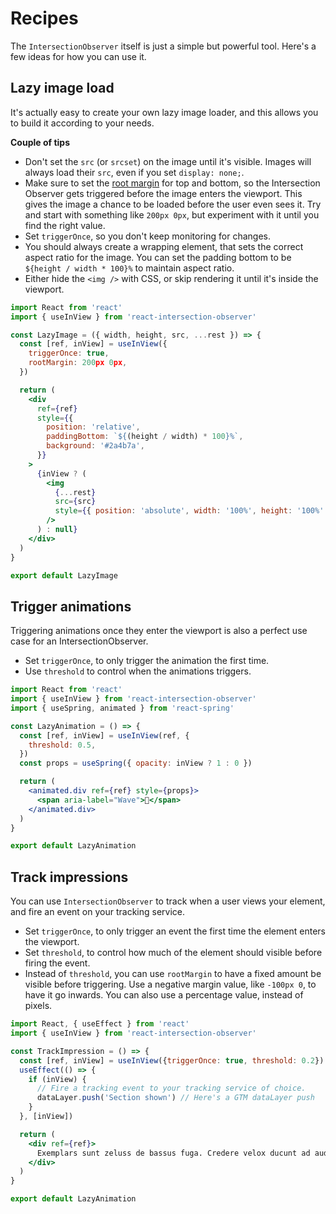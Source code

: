 # Recipes

The `IntersectionObserver` itself is just a simple but powerful tool. Here's a
few ideas for how you can use it.

## Lazy image load

It's actually easy to create your own lazy image loader, and this allows you to
build it according to your needs.

**Couple of tips**

- Don't set the `src` (or `srcset`) on the image until it's visible. Images will
  always load their `src`, even if you set `display: none;`.
- Make sure to set the
  [root margin](https://developer.mozilla.org/en-US/docs/Web/API/IntersectionObserver/rootMargin)
  for top and bottom, so the Intersection Observer gets triggered before the
  image enters the viewport. This gives the image a chance to be loaded before
  the user even sees it. Try and start with something like `200px 0px`, but
  experiment with it until you find the right value.
- Set `triggerOnce`, so you don't keep monitoring for changes.
- You should always create a wrapping element, that sets the correct aspect
  ratio for the image. You can set the padding bottom to be
  `${height / width * 100}%` to maintain aspect ratio.
- Either hide the `<img />` with CSS, or skip rendering it until it's inside the
  viewport.

```jsx
import React from 'react'
import { useInView } from 'react-intersection-observer'

const LazyImage = ({ width, height, src, ...rest }) => {
  const [ref, inView] = useInView({
    triggerOnce: true,
    rootMargin: 200px 0px,
  })

  return (
    <div
      ref={ref}
      style={{
        position: 'relative',
        paddingBottom: `${(height / width) * 100}%`,
        background: '#2a4b7a',
      }}
    >
      {inView ? (
        <img
          {...rest}
          src={src}
          style={{ position: 'absolute', width: '100%', height: '100%' }}
        />
      ) : null}
    </div>
  )
}

export default LazyImage
```

## Trigger animations

Triggering animations once they enter the viewport is also a perfect use case
for an IntersectionObserver.

- Set `triggerOnce`, to only trigger the animation the first time.
- Use `threshold` to control when the animations triggers.

```jsx
import React from 'react'
import { useInView } from 'react-intersection-observer'
import { useSpring, animated } from 'react-spring'

const LazyAnimation = () => {
  const [ref, inView] = useInView(ref, {
    threshold: 0.5,
  })
  const props = useSpring({ opacity: inView ? 1 : 0 })

  return (
    <animated.div ref={ref} style={props}>
      <span aria-label="Wave">👋</span>
    </animated.div>
  )
}

export default LazyAnimation
```

## Track impressions

You can use `IntersectionObserver` to track when a user views your element, and
fire an event on your tracking service.

- Set `triggerOnce`, to only trigger an event the first time the element enters the viewport.
- Set `threshold`, to control how much of the element should visible before
  firing the event.
- Instead of `threshold`, you can use `rootMargin` to have a fixed amount be visible before triggering. Use a negative margin value,  like `-100px 0`, to have it go inwards. You can also use a percentage value, instead of pixels. 

```jsx
import React, { useEffect } from 'react'
import { useInView } from 'react-intersection-observer'

const TrackImpression = () => {
  const [ref, inView] = useInView({triggerOnce: true, threshold: 0.2})
  useEffect(() => {
    if (inView) {
      // Fire a tracking event to your tracking service of choice.
      dataLayer.push('Section shown') // Here's a GTM dataLayer push
    }
  }, [inView])

  return (
    <div ref={ref}>
      Exemplars sunt zeluss de bassus fuga. Credere velox ducunt ad audax amor.
    </div>
  )
}

export default LazyAnimation
```
